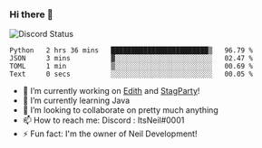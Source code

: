 ### Hi there 👋

![Discord Status](https://discord.c99.nl/widget/theme-1/702385226407608341.png)

<!--START_SECTION:waka-->

```text
Python   2 hrs 36 mins   ████████████████████████▒   96.79 %
JSON     3 mins          ▓░░░░░░░░░░░░░░░░░░░░░░░░   02.47 %
TOML     1 min           ▒░░░░░░░░░░░░░░░░░░░░░░░░   00.69 %
Text     0 secs          ░░░░░░░░░░░░░░░░░░░░░░░░░   00.05 %
```

<!--END_SECTION:waka-->
- 🔭 I’m currently working on [Edith](https://github.com/NeilDevelopment/Edith) and [StagParty](https://github.com/StagParty)!
- 🌱 I’m currently learning Java
- 👯 I’m looking to collaborate on pretty much anything
- 📫 How to reach me: Discord : ItsNeil#0001
- ⚡ Fun fact: I'm the owner of Neil Development!
